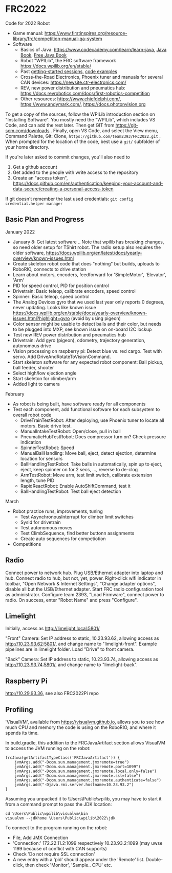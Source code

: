 FRC2022
=======

Code for 2022 Robot

 * Game manual: https://www.firstinspires.org/resource-library/frc/competition-manual-qa-system
 * Software
   * Basics of Java: https://www.codecademy.com/learn/learn-java, [Java Book](https://www.amazon.com/dp/0596009208),
     [Free Java Book](https://greenteapress.com/wp/think-java-2e/)
   * Robot "WPILib", the FRC software framework https://docs.wpilib.org/en/stable/
   * Past [getting-started sessions](https://github.com/team2393/FRC/wiki), [code examples](https://github.com/team2393/FRC/tree/master/src/main/java)
   * Cross-the-Road Electronics, Phoenix tuner and manuals for several CAN devices: https://newsite.ctr-electronics.com/
   * REV, new power distribution and pneumatics hub: https://docs.revrobotics.com/docs/first-robotics-competition
   * Other resources: https://www.chiefdelphi.com/, https://www.andymark.com/, https://docs.photonvision.org

To get a copy of the sources, follow the WPILib introduction section on "Installing Software".
You mostly need the "WPILib", which includes VS Code, and can add the rest later.
Then get GIT from https://git-scm.com/downloads .
Finally, open VS Code, and select the View menu, Command Palette, Git: Clone, `https://github.com/team2393/FRC2022.git` .
When prompted for the location of the code, best use a `git/` subfolder of your home directory.

If you're later asked to commit changes, you'll also need to
  1) Get a github account
  2) Get added to the people with write access to the repository
  3) Create an "access token", https://docs.github.com/en/authentication/keeping-your-account-and-data-secure/creating-a-personal-access-token

If git doesn't remember the last used credentials:  `git config credential.helper manager`

Basic Plan and Progress
-----------------------

January 2022

* January 8: Get latest software .. Note that wpilib has breaking changes, so need older setup for TShirt robot. The radio setup also requires the older software, https://docs.wpilib.org/en/latest/docs/yearly-overview/known-issues.html
* Create skeleton robot code that does "nothing" but builds, uploads to RoboRIO, connects to drive station
* Learn about motors, encoders, feedforward for 'SimpleMotor', 'Elevator', 'Arm'
* PID for speed control, PID for position control
* Drivetrain: Basic teleop, calibrate encoders, speed control
* Spinner: Basic teleop, speed control
* The Analog Devices gyro that we used last year only reports 0 degrees, never updating.
  Looks like known issue https://docs.wpilib.org/en/stable/docs/yearly-overview/known-issues.html?highlight=gyro (avoid by using pigeon)
* Color sensor might be usable to detect balls and their color, but needs to be plugged into MXP, see known issue
  on on-board I2C lockup
* Test new REV power distribution and pneumatics hub
* Drivetrain: Add gyro (pigeon), odometry, trajectory generation, autonomous drive
* Vision processing on raspberry pi: Detect blue vs. red cargo. Test with servo. Add DriveAndRotateToVisionCommand.
* Start skeleton software for any expected robot component: Ball pickup, ball feeder, shooter
* Select high/low ejection angle
* Start skeleton for climber/arm
* Added light to camera

February

 * As robot is being built, have software ready for all components
 * Test each component, add functional software for each subsystem to overall robot code
   * DriveTrainTestRobot: After deploying, use Phoenix tuner to locate all motors.
     Basic drive test.
   * ManualIntakeTestRobot: Open/close, pull in ball
   * PneumaticHubTestRobot: Does compressor turn on? Check pressure indication
   * SpinnerTestRobot: Speed
   * ManualBallHandling: Move ball, eject, detect ejection, determine location for sensors
   * BallHandlingTestRobot: Take balls in automatically, spin up to eject, eject, keep spinner on for 2 secs, ..., reverse to de-clog
   * ArmTestRobot: Move arm, test limit switch, calibrate extension length, tune PID
   * RapidReactRobot: Enable AutoShiftCommand, test it
   * BallHandlingTestRobot: Test ball eject detection
  
March

 * Robot practice runs, improvements, tuning
   * Test AsynchronousInterrupt for climber limit switches
   * SysId for drivetrain
   * Test autonomous moves
   * Test ClimbSequence, find better buttonn assignments
   * Create auto sequences for competiotion
 * Competitions


Radio
-----

Connect power to network hub.
Plug USB/Ethernet adapter into laptop and hub.
Connect radio to hub, but not, yet, power.
Right-click wifi indicator in toolbar, "Open Network & Internet Settings", "Change adapter options",
disable all but the USB/Ethernet adapter.
Start FRC radio configuration tool as administrator.
Configure team 2393, "Load Firmware", connect power to radio.
On success, enter "Robot Name" and press "Configure".


Limelight
---------

Initially, access as http://limelight.local:5801/

"Front" Camera:
Set IP address to static, 10.23.93.62, allowing access as http://10.23.93.62:5801/, and change name to "limelight-front".
Example pipelines are in limelight folder. Load "Drive" to front camera.

"Back" Camera:
Set IP address to static, 10.23.93.74, allowing access as http://10.23.93.74:5801/, and change name to "limelight-back".


Raspberry Pi
------------

http://10.29.93.36, see also FRC2022Pi repo


Profiling
---------

'VisualVM', available from https://visualvm.github.io,
allows you to see how much CPU and memory the code is using on the RoboRIO,
and where it spends its time.

In build.gradle, this addition to the FRCJavaArtifact section
allows VisualVM to access the JVM running on the robot:

```
frcJava(getArtifactTypeClass('FRCJavaArtifact')) {
    jvmArgs.add("-Dcom.sun.management.jmxremote=true")
    jvmArgs.add("-Dcom.sun.management.jmxremote.port=1099")
    jvmArgs.add("-Dcom.sun.management.jmxremote.local.only=false")
    jvmArgs.add("-Dcom.sun.management.jmxremote.ssl=false")
    jvmArgs.add("-Dcom.sun.management.jmxremote.authenticate=false")
    jvmArgs.add("-Djava.rmi.server.hostname=10.23.93.2")
}
```

Assuming you unpacked it to \Users\Public\wpilib,
you may have to start it from a command prompt to pass the JDK location:

```
cd \Users\Public\wpilib\visualvm\bin
visualvm --jdkhome \Users\Public\wpilib\2022\jdk
```

To connect to the program running on the robot:
 * File, Add JMX Connection
 * 'Connection:' 172.22.11.2:1099 respectively 10.23.93.2:1099
   (may uwse 1199 because of conflict with CAN supports)
 * Check 'Do not require SSL connection'
 * A new entry with a 'pid' should appear under the 'Remote' list.
   Double-click, then check 'Monitor', 'Sample.. CPU' etc.

